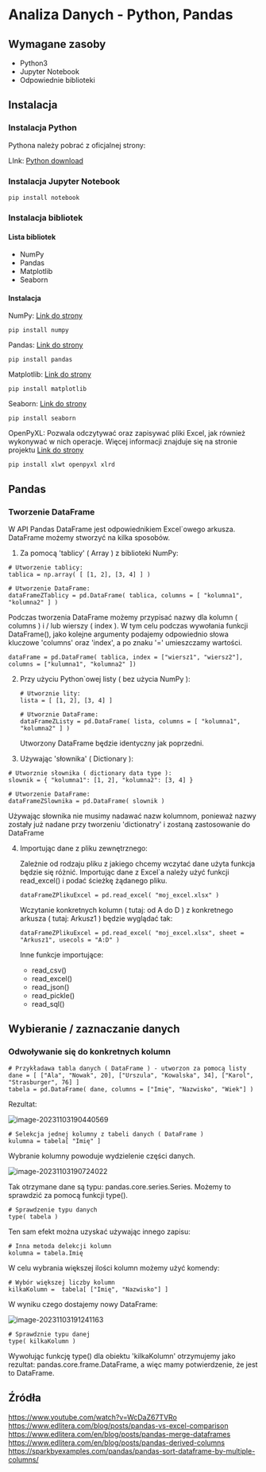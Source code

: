 # Analiza Danych - Python, Pandas

## Wymagane zasoby

* Python3
* Jupyter Notebook
* Odpowiednie biblioteki

## Instalacja

### Instalacja Python

Pythona należy pobrać z oficjalnej strony:

LInk: [Python download](https://www.python.org/downloads/)

### Instalacja Jupyter Notebook

```
pip install notebook
```

### Instalacja bibliotek

#### Lista bibliotek

* NumPy
* Pandas
* Matplotlib
* Seaborn

#### Instalacja

NumPy:
[Link do strony](https://numpy.org/install/)

```
pip install numpy
```

Pandas:
[Link do strony](https://pandas.pydata.org/docs/getting_started/install.html)

```
pip install pandas
```

Matplotlib:
[Link do strony](https://matplotlib.org/stable/#install)

```
pip install matplotlib
```

Seaborn:
[Link do strony](https://seaborn.pydata.org/installing.html)

```
pip install seaborn
```
OpenPyXL:
Pozwala odczytywać oraz zapisywać pliki Excel, jak również wykonywać w nich operacje. Więcej informacji znajduje się na stronie projektu
[Link do strony](https://openpyxl.readthedocs.io/en/stable/tutorial.html)

```
pip install xlwt openpyxl xlrd
```

## Pandas

### Tworzenie DataFrame

W API Pandas DataFrame jest odpowiednikiem Excel`owego arkusza. 
DataFrame możemy stworzyć na kilka sposobów. 

1. Za pomocą 'tablicy' ( Array ) z biblioteki NumPy:

``` 
# Utworzenie tablicy:
tablica = np.array( [ [1, 2], [3, 4] ] )

# Utworzenie DataFrame:
dataFrameZTablicy = pd.DataFrame( tablica, columns = [ "kolumna1", "kolumna2" ] )
```

Podczas tworzenia DataFrame możemy przypisać nazwy dla kolumn ( columns ) i / lub wierszy ( index ). W tym celu podczas wywołania funkcji DataFrame(),
jako kolejne argumenty podajemy odpowiednio słowa kluczowe 'columns' oraz 'index', a po znaku '=' umieszczamy wartości.

```
dataFrame = pd.DataFrame( tablica, index = ["wiersz1", "wiersz2"], columns = ["kulumna1", "kolumna2" ])
```

2. Przy użyciu Python`owej listy ( bez użycia NumPy ):

   ```
   # Utworznie lity:
   lista = [ [1, 2], [3, 4] ]
   
   # Utworznie DataFrame:
   dataFrameZListy = pd.DataFrame( lista, columns = [ "kolumna1", "kolumna2" ] )
   ```

   Utworzony DataFrame będzie identyczny jak poprzedni.

3. Używając 'słownika' ( Dictionary ):
```
# Utworznie słownika ( dictionary data type ):
slownik = { "kolumna1": [1, 2], "kolumna2": [3, 4] }

# Utworzenie DataFrame:
dataFrameZSlownika = pd.DataFrame( slownik )
```

   Używając słownika nie musimy nadawać nazw kolumnom, ponieważ nazwy zostały już nadane przy tworzeniu 'dictionatry' i zostaną zastosowanie do DataFrame

4. Importując dane z pliku zewnętrznego:

   Zależnie od rodzaju pliku z jakiego chcemy wczytać dane użyta funkcja będzie się różnić.
   Importując dane z Excel`a należy użyć funkcji read_excel() i podać ścieżkę żądanego pliku.

   ```
   dataFrameZPlikuExcel = pd.read_excel( "moj_excel.xlsx" )
   ```

   Wczytanie konkretnych kolumn ( tutaj: od A do D ) z konkretnego arkusza ( tutaj: Arkusz1 ) będzie wyglądać tak:

   ```
   dataFrameZPlikuExcel = pd.read_excel( "moj_excel.xlsx", sheet = "Arkusz1", usecols = "A:D" )
   ```

   Inne funkcje importujące:
   
   * read_csv()
   
   - read_excel()
   - read_json()
   - read_pickle()
   - read_sql()

## Wybieranie / zaznaczanie danych

### Odwoływanie się do konkretnych kolumn



```
# Przykładawa tabla danych ( DataFrame ) - utworzon za pomocą listy
dane = [ ["Ala", "Nowak", 20], ["Urszula", "Kowalska", 34], ["Karol", "Strasburger", 76] ]
tabela = pd.DataFrame( dane, columns = ["Imię", "Nazwisko", "Wiek"] )
```

Rezultat:

![image-20231103190440569](C:\Users\Wojtek\AppData\Roaming\Typora\typora-user-images\image-20231103190440569.png)

```
# Selekcja jednej kolumny z tabeli danych ( DataFrame )
kulumna = tabela[ "Imię" ]
```

Wybranie kolumny powoduje wydzielenie części danych. 

![image-20231103190724022](C:\Users\Wojtek\AppData\Roaming\Typora\typora-user-images\image-20231103190724022.png)

Tak otrzymane dane są typu: pandas.core.series.Series. Możemy to sprawdzić za pomocą funkcji type().

```
# Sprawdzenie typu danych
type( tabela )
```



Ten sam efekt można uzyskać używając innego zapisu:

```
# Inna metoda delekcji kolumn
kolumna = tabela.Imię
```

W celu wybrania większej ilości kolumn możemy  użyć komendy:

```
# Wybór większej liczby kolumn
kilkaKolumn =  tabela[ ["Imię", "Nazwisko"] ]
```

W wyniku czego dostajemy nowy DataFrame:

![image-20231103191241163](C:\Users\Wojtek\AppData\Roaming\Typora\typora-user-images\image-20231103191241163.png)

```
# Sprawdznie typu danej
type( kilkaKolumn )
```

Wywołując funkcję type() dla obiektu 'kilkaKolumn' otrzymujemy jako rezultat: pandas.core.frame.DataFrame, a więc mamy potwierdzenie, że jest to DataFrame. 

## Źródła

https://www.youtube.com/watch?v=WcDaZ67TVRo
https://www.edlitera.com/blog/posts/pandas-vs-excel-comparison
https://www.edlitera.com/en/blog/posts/pandas-merge-dataframes
https://www.edlitera.com/en/blog/posts/pandas-derived-columns
https://sparkbyexamples.com/pandas/pandas-sort-dataframe-by-multiple-columns/
